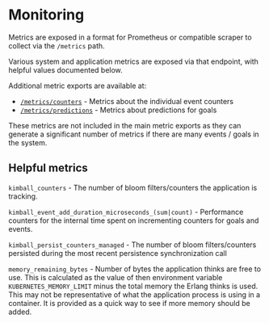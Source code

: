 # Monitoring

Metrics are exposed in a format for Prometheus or compatible scraper to collect via the `/metrics` path.

Various system and application metrics are exposed via that endpoint, with helpful values documented below.

Additional metric exports are available at:

* [`/metrics/counters`](/docs/analytics.md) - Metrics about the individual event counters
* [`/metrics/predictions`](/docs/predictions.md) - Metrics about predictions for goals

These metrics are not included in the main metric exports as they can generate a significant number of metrics if there are many events / goals in the system.

## Helpful metrics

`kimball_counters` - The number of bloom filters/counters the application is tracking.

`kimball_event_add_duration_microseconds_(sum|count)` - Performance counters for the internal time spent on incrementing counters for goals and events.

`kimball_persist_counters_managed` - The number of bloom filters/counters persisted during the most recent persistence synchronization call

`memory_remaining_bytes` - Number of bytes the application thinks are free to use. This is calculated as the value of then environment variable `KUBERNETES_MEMORY_LIMIT` minus the total memory the Erlang thinks is used. This may not be representative of what the application process is using in a container. It is provided as a quick way to see if more memory should be added.

